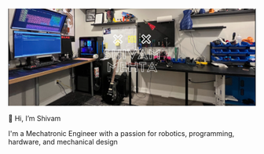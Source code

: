 ![Banner](/banner.png)

👋 Hi, I’m Shivam

I'm a Mechatronic Engineer with a passion for robotics, programming, hardware, and mechanical design
